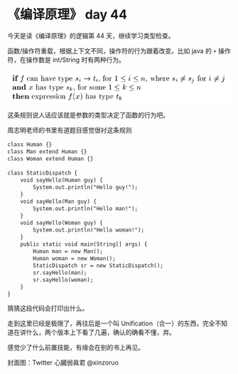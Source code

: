# 《编译原理》 day 44

今天是读《编译原理》的逻辑第 44 天，继续学习类型检查。

函数/操作符重载，根据上下文不同，操作符的行为跟着改变。比如 java 的 `+` 操作符，在操作数是 int/String 时有两种行为。

![](28-rule-1.png)

这条规则说人话应该就是参数的类型决定了函数的行为吧。

周志明老师的书里有道题目感觉很衬这条规则

```
class Human {}
class Man extend Human {}
class Woman extend Human {}

class StaticDispatch {
    void sayHello(Human guy) {
        System.out.println("Hello guy!");
    }
    void sayHello(Man guy) {
        System.out.println("Hello man!");
    }
    void sayHello(Woman guy) {
        System.out.println("Hello woman!");
    }
    public static void main(String[] args) {
        Human man = new Man();
        Human woman = new Woman();
        StaticDispatch sr = new StaticDispatch();
        sr.sayHello(man);
        sr.sayHello(woman);
    }
}
```

猜猜这段代码会打印出什么。

走到这里已经是极限了，再往后是一个叫 Unification（合一）的东西，完全不知道在讲什么，两个版本上下看了几遍，确认的确看不懂，弃。

感觉少了什么前置技能，有缘会在别的书上再见。

封面图：Twitter 心臓弱眞君 @xinzoruo
